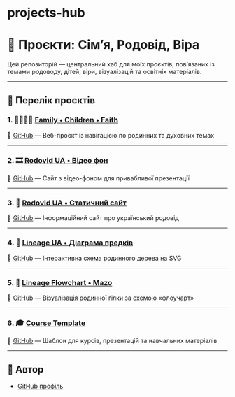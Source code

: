 # projects-hub
# 🌳 Проєкти: Сім’я, Родовід, Віра

Цей репозиторій — центральний хаб для моїх проєктів, повʼязаних із темами родоводу, дітей, віри, візуалізацій та освітніх матеріалів.

---

## 🔗 Перелік проєктів

### 1. 👨‍👩‍👧‍👦 [Family • Children • Faith](https://yuriy-ivchenko.github.io/Family-Children-Faith/#home)
📁 [GitHub](https://github.com/yuriy-ivchenko/Family-Children-Faith) — Веб-проєкт із навігацією по родинних та духовних темах

---

### 2. 🎞 [Rodovid UA • Відео фон](https://yuriy-ivchenko.github.io/rodovid-ua-videobackground/)
📁 [GitHub](https://github.com/yuriy-ivchenko/rodovid-ua-videobackground) — Сайт з відео-фоном для привабливої презентації

---

### 3. 🌿 [Rodovid UA • Статичний сайт](https://yuriy-ivchenko.github.io/rodovid-ua/)
📁 [GitHub](https://github.com/yuriy-ivchenko/rodovid-ua) — Інформаційний сайт про український родовід

---

### 4. 🧬 [Lineage UA • Діаграма предків](https://yuriy-ivchenko.github.io/lineage-ua/)
📁 [GitHub](https://github.com/yuriy-ivchenko/lineage-ua) — Інтерактивна схема родинного дерева на SVG

---

### 5. 🧭 [Lineage Flowchart • Mazo](https://yuriy-ivchenko.github.io/lineage-flowchart-mazo/)
📁 [GitHub](https://github.com/yuriy-ivchenko/lineage-flowchart-mazo) — Візуалізація родинної гілки за схемою «флоучарт»

---

### 6. 🎓 [Course Template](https://yuriy-ivchenko.github.io/course-template/)
📁 [GitHub](https://github.com/yuriy-ivchenko/course-template) — Шаблон для курсів, презентацій та навчальних матеріалів

---

## 👤 Автор

- [GitHub профіль](https://github.com/yuriy-ivchenko)


